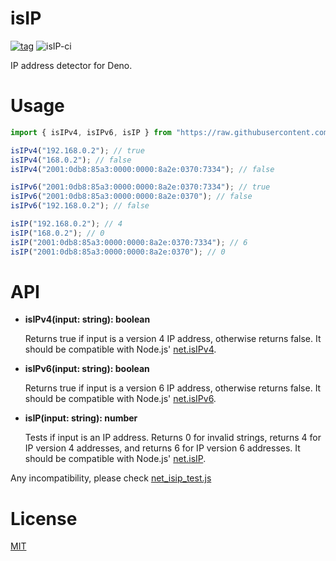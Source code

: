 # isIP

[![tag](https://img.shields.io/github/tag/ako-deno/isIP.svg)](https://github.com/ako-deno/isIP/tags)
![isIP-ci](https://github.com/ako-deno/isIP/workflows/isIP-ci/badge.svg)

IP address detector for Deno.

# Usage

```javascript
import { isIPv4, isIPv6, isIP } from "https://raw.githubusercontent.com/ako-deno/isIP/master/mod.ts";

isIPv4("192.168.0.2"); // true
isIPv4("168.0.2"); // false
isIPv4("2001:0db8:85a3:0000:0000:8a2e:0370:7334"); // false

isIPv6("2001:0db8:85a3:0000:0000:8a2e:0370:7334"); // true
isIPv6("2001:0db8:85a3:0000:0000:8a2e:0370"); // false
isIPv6("192.168.0.2"); // false

isIP("192.168.0.2"); // 4
isIP("168.0.2"); // 0
isIP("2001:0db8:85a3:0000:0000:8a2e:0370:7334"); // 6
isIP("2001:0db8:85a3:0000:0000:8a2e:0370"); // 0
```

# API

- **isIPv4(input: string): boolean**

  Returns true if input is a version 4 IP address, otherwise returns false. It should be compatible with Node.js' [net.isIPv4](https://nodejs.org/dist/latest-v14.x/docs/api/net.html#net_net_isipv4_input).

- **isIPv6(input: string): boolean**
  
  Returns true if input is a version 6 IP address, otherwise returns false. It should be compatible with Node.js' [net.isIPv6](https://nodejs.org/dist/latest-v14.x/docs/api/net.html#net_net_isipv6_input).

- **isIP(input: string): number**

  Tests if input is an IP address. Returns 0 for invalid strings, returns 4 for IP version 4 addresses, and returns 6 for IP version 6 addresses. It should be compatible with Node.js' [net.isIP](https://nodejs.org/dist/latest-v14.x/docs/api/net.html#net_net_isip_input).

Any incompatibility, please check [net_isip_test.js](./test/net_isip_test.js)

# License

[MIT](./LICENSE)
